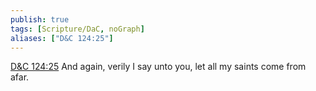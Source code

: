 ```yaml
---
publish: true
tags: [Scripture/DaC, noGraph]
aliases: ["D&C 124:25"]
---
```

[D&C 124:25](https://churchofjesuschrist.org/study/scriptures/dc-testament/dc/124?lang=eng&id=p25#p25) And again, verily I say unto you, let all my saints come from afar.
